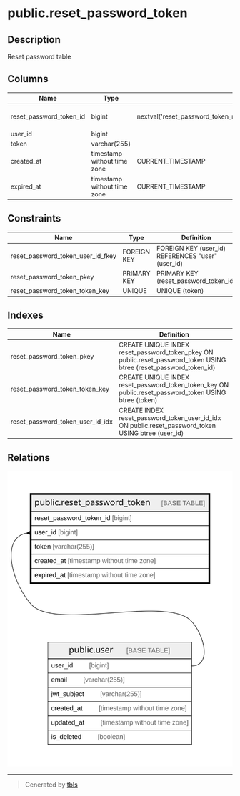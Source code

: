 # public.reset_password_token

## Description

Reset password table

## Columns

| Name                    | Type                        | Default                                                               | Nullable | Children | Parents                       | Comment                 |
| ----------------------- | --------------------------- | --------------------------------------------------------------------- | -------- | -------- | ----------------------------- | ----------------------- |
| reset_password_token_id | bigint                      | nextval('reset_password_token_reset_password_token_id_seq'::regclass) | false    |          |                               | Reset password token ID |
| user_id                 | bigint                      |                                                                       | false    |          | [public.user](public.user.md) | User ID                 |
| token                   | varchar(255)                |                                                                       | false    |          |                               | Token                   |
| created_at              | timestamp without time zone | CURRENT_TIMESTAMP                                                     | false    |          |                               | Create date             |
| expired_at              | timestamp without time zone | CURRENT_TIMESTAMP                                                     | false    |          |                               | Expire date             |

## Constraints

| Name                              | Type        | Definition                                       |
| --------------------------------- | ----------- | ------------------------------------------------ |
| reset_password_token_user_id_fkey | FOREIGN KEY | FOREIGN KEY (user_id) REFERENCES "user"(user_id) |
| reset_password_token_pkey         | PRIMARY KEY | PRIMARY KEY (reset_password_token_id)            |
| reset_password_token_token_key    | UNIQUE      | UNIQUE (token)                                   |

## Indexes

| Name                             | Definition                                                                                                         |
| -------------------------------- | ------------------------------------------------------------------------------------------------------------------ |
| reset_password_token_pkey        | CREATE UNIQUE INDEX reset_password_token_pkey ON public.reset_password_token USING btree (reset_password_token_id) |
| reset_password_token_token_key   | CREATE UNIQUE INDEX reset_password_token_token_key ON public.reset_password_token USING btree (token)              |
| reset_password_token_user_id_idx | CREATE INDEX reset_password_token_user_id_idx ON public.reset_password_token USING btree (user_id)                 |

## Relations

![er](public.reset_password_token.svg)

---

> Generated by [tbls](https://github.com/k1LoW/tbls)
